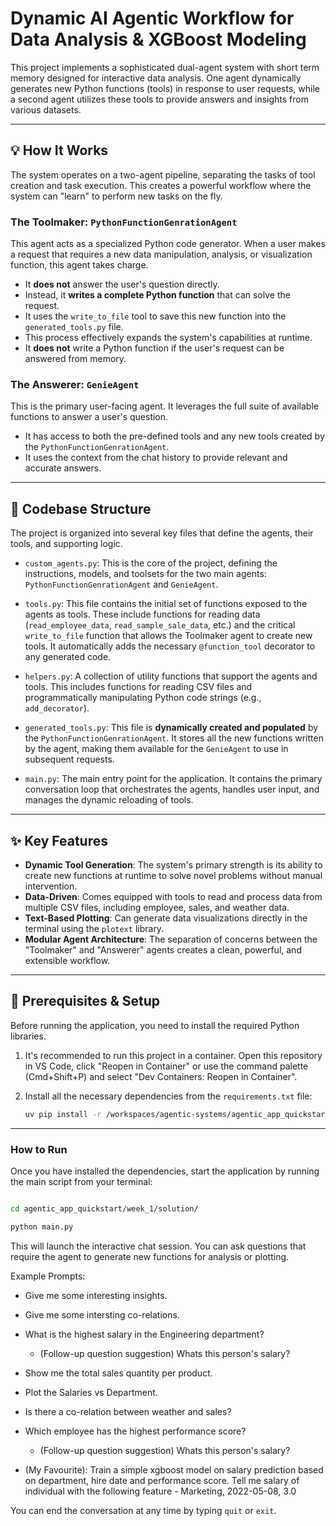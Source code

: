 # Dynamic AI Agentic Workflow for Data Analysis & XGBoost Modeling

This project implements a sophisticated dual-agent system with short term memory designed for interactive data analysis. One agent dynamically generates new Python functions (tools) in response to user requests, while a second agent utilizes these tools to provide answers and insights from various datasets.

***

## 💡 How It Works

The system operates on a two-agent pipeline, separating the tasks of tool creation and task execution. This creates a powerful workflow where the system can "learn" to perform new tasks on the fly.

### The Toolmaker: `PythonFunctionGenrationAgent`

This agent acts as a specialized Python code generator. When a user makes a request that requires a new data manipulation, analysis, or visualization function, this agent takes charge.

-   It **does not** answer the user's question directly.
-   Instead, it **writes a complete Python function** that can solve the request.
-   It uses the `write_to_file` tool to save this new function into the `generated_tools.py` file.
-   This process effectively expands the system's capabilities at runtime.
-   It **does not** write a Python function if the user's request can be answered from memory.

### The Answerer: `GenieAgent`

This is the primary user-facing agent. It leverages the full suite of available functions to answer a user's question.

-   It has access to both the pre-defined tools and any new tools created by the `PythonFunctionGenrationAgent`.
-   It uses the context from the chat history to provide relevant and accurate answers.

***

## 📂 Codebase Structure

The project is organized into several key files that define the agents, their tools, and supporting logic.

-   `custom_agents.py`: This is the core of the project, defining the instructions, models, and toolsets for the two main agents: `PythonFunctionGenrationAgent` and `GenieAgent`.

-   `tools.py`: This file contains the initial set of functions exposed to the agents as tools. These include functions for reading data (`read_employee_data`, `read_sample_sale_data`, etc.) and the critical `write_to_file` function that allows the Toolmaker agent to create new tools. It automatically adds the necessary `@function_tool` decorator to any generated code.

-   `helpers.py`: A collection of utility functions that support the agents and tools. This includes functions for reading CSV files and programmatically manipulating Python code strings (e.g., `add_decorator`).

-   `generated_tools.py`: This file is **dynamically created and populated** by the `PythonFunctionGenrationAgent`. It stores all the new functions written by the agent, making them available for the `GenieAgent` to use in subsequent requests.

-   `main.py`: The main entry point for the application. It contains the primary conversation loop that orchestrates the agents, handles user input, and manages the dynamic reloading of tools.

***

## ✨ Key Features

-   **Dynamic Tool Generation**: The system's primary strength is its ability to create new functions at runtime to solve novel problems without manual intervention.
-   **Data-Driven**: Comes equipped with tools to read and process data from multiple CSV files, including employee, sales, and weather data.
-   **Text-Based Plotting**: Can generate data visualizations directly in the terminal using the `plotext` library.
-   **Modular Agent Architecture**: The separation of concerns between the "Toolmaker" and "Answerer" agents creates a clean, powerful, and extensible workflow.

***

## 🚀 Prerequisites & Setup

Before running the application, you need to install the required Python libraries.

1.  It's recommended to run this project in a container. Open this repository in VS Code, click "Reopen in Container" or use the command palette (Cmd+Shift+P) and select "Dev Containers: Reopen in Container".

2.  Install all the necessary dependencies from the `requirements.txt` file:
    ```bash
    uv pip install -r /workspaces/agentic-systems/agentic_app_quickstart/week_1/solution/requirements.txt
    ```

***

### How to Run

Once you have installed the dependencies, start the application by running the main script from your terminal:

```bash

cd agentic_app_quickstart/week_1/solution/

python main.py

```

This will launch the interactive chat session. You can ask questions that require the agent to generate new functions for analysis or plotting.

Example Prompts:

-   Give me some interesting insights.

-   Give me some intersting co-relations.

-   What is the highest salary in the Engineering department?

    -   (Follow-up question suggestion) Whats this person's salary?

-   Show me the total sales quantity per product.

-   Plot the Salaries vs Department.

-   Is there a co-relation between weather and sales?

-   Which employee has the highest performance score?

    -   (Follow-up question suggestion) Whats this person's salary?

-   (My Favourite): Train a simple xgboost model on salary prediction based on department, hire date and performance score. Tell me salary of individual with the following feature -  Marketing, 2022-05-08, 3.0


You can end the conversation at any time by typing `quit` or `exit`.
